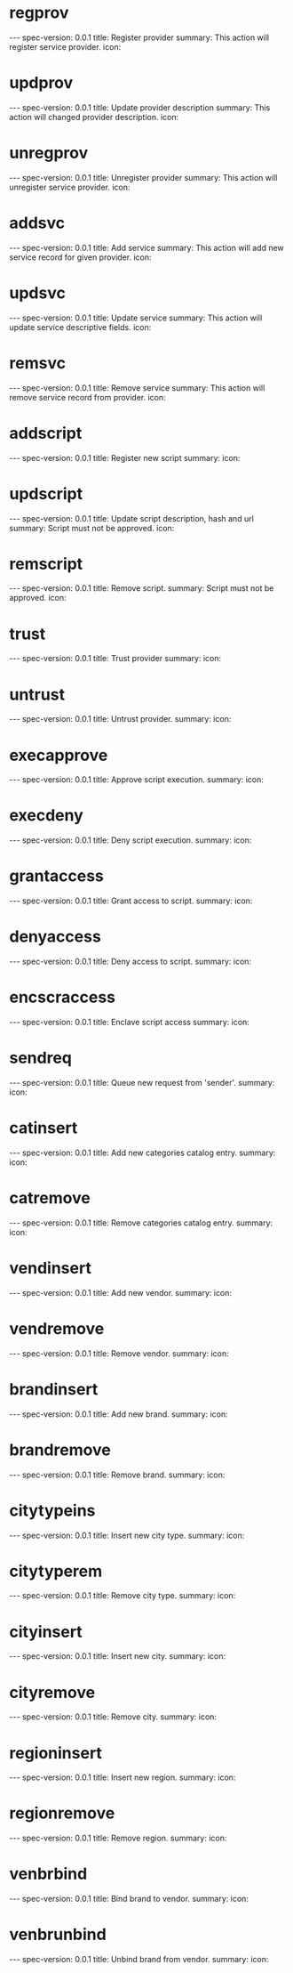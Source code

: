 



<h1 class="contract">regprov</h1>
---
spec-version: 0.0.1
title: Register provider
summary: This action will register service provider.
icon:

<h1 class="contract">updprov</h1>
---
spec-version: 0.0.1
title: Update provider description
summary: This action will changed provider description.
icon:

<h1 class="contract">unregprov</h1>
---
spec-version: 0.0.1
title: Unregister provider
summary: This action will unregister service provider.
icon:




<h1 class="contract">addsvc</h1>
---
spec-version: 0.0.1
title: Add service
summary: This action will add new service record for given provider.
icon:

<h1 class="contract">updsvc</h1>
---
spec-version: 0.0.1
title: Update service
summary: This action will update service descriptive fields.
icon:

<h1 class="contract">remsvc</h1>
---
spec-version: 0.0.1
title: Remove service
summary: This action will remove service record from provider.
icon:



<h1 class="contract">addscript</h1>
---
spec-version: 0.0.1
title: Register new script
summary:
icon:

<h1 class="contract">updscript</h1>
---
spec-version: 0.0.1
title: Update script description, hash and url
summary: Script must not be approved.
icon:

<h1 class="contract">remscript</h1>
---
spec-version: 0.0.1
title: Remove script.
summary: Script must not be approved.
icon:



<h1 class="contract">trust</h1>
---
spec-version: 0.0.1
title: Trust provider
summary:
icon:

<h1 class="contract">untrust</h1>
---
spec-version: 0.0.1
title: Untrust provider.
summary:
icon:


<h1 class="contract">execapprove</h1>
---
spec-version: 0.0.1
title: Approve script execution.
summary:
icon:

<h1 class="contract">execdeny</h1>
---
spec-version: 0.0.1
title: Deny script execution.
summary:
icon:


<h1 class="contract">grantaccess</h1>
---
spec-version: 0.0.1
title: Grant access to script.
summary:
icon:

<h1 class="contract">denyaccess</h1>
---
spec-version: 0.0.1
title: Deny access to script.
summary:
icon:



<h1 class="contract">encscraccess</h1>
---
spec-version: 0.0.1
title: Enclave script access
summary:
icon:



<h1 class="contract">sendreq</h1>
---
spec-version: 0.0.1
title: Queue new request from 'sender'.
summary:
icon:



<h1 class="contract">catinsert</h1>
---
spec-version: 0.0.1
title: Add new categories catalog entry.
summary:
icon:

<h1 class="contract">catremove</h1>
---
spec-version: 0.0.1
title: Remove categories catalog entry.
summary:
icon:

<h1 class="contract">vendinsert</h1>
---
spec-version: 0.0.1
title: Add new vendor.
summary:
icon:

<h1 class="contract">vendremove</h1>
---
spec-version: 0.0.1
title: Remove vendor.
summary:
icon:

<h1 class="contract">brandinsert</h1>
---
spec-version: 0.0.1
title: Add new brand.
summary:
icon:

<h1 class="contract">brandremove</h1>
---
spec-version: 0.0.1
title: Remove brand.
summary:
icon:

<h1 class="contract">citytypeins</h1>
---
spec-version: 0.0.1
title: Insert new city type.
summary:
icon:

<h1 class="contract">citytyperem</h1>
---
spec-version: 0.0.1
title: Remove city type.
summary:
icon:

<h1 class="contract">cityinsert</h1>
---
spec-version: 0.0.1
title: Insert new city.
summary:
icon:

<h1 class="contract">cityremove</h1>
---
spec-version: 0.0.1
title: Remove city.
summary:
icon:

<h1 class="contract">regioninsert</h1>
---
spec-version: 0.0.1
title: Insert new region.
summary:
icon:

<h1 class="contract">regionremove</h1>
---
spec-version: 0.0.1
title: Remove region.
summary:
icon:

<h1 class="contract">venbrbind</h1>
---
spec-version: 0.0.1
title: Bind brand to vendor.
summary:
icon:

<h1 class="contract">venbrunbind</h1>
---
spec-version: 0.0.1
title: Unbind brand from vendor.
summary:
icon:
